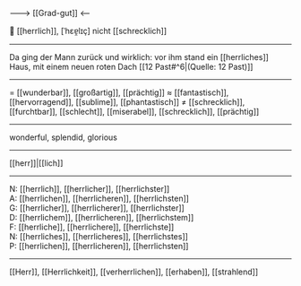 ---> [[Grad-gut]] <--

🌟 [[herrlich]], [ˈhɛɐ̯lɪç]
nicht [[schrecklich]]

---
Da ging der Mann zurück und wirklich: vor ihm stand ein [[herrliches]] Haus, mit einem neuen roten Dach [[12 Past#^6|(Quelle: 12 Past)]] 


---
= [[wunderbar]], [[großartig]], [[prächtig]]
≈ [[fantastisch]], [[hervorragend]], [[sublime]], [[phantastisch]]
≠ [[schrecklich]], [[furchtbar]], [[schlecht]], [[miserabel]], [[schrecklich]], [[prächtig]]

---
wonderful, splendid, glorious

---
[[herr]]|[[lich]]

---
N: [[herrlich]], [[herrlicher]], [[herrlichster]]  
A: [[herrlichen]], [[herrlicheren]], [[herrlichsten]]  
G: [[herrlicher]], [[herrlicherer]], [[herrlichster]]  
D: [[herrlichem]], [[herrlicheren]], [[herrlichstem]]  
F: [[herrliche]], [[herrlichere]], [[herrlichste]]  
N: [[herrliches]], [[herrlicheres]], [[herrlichstes]]  
P: [[herrlichen]], [[herrlicheren]], [[herrlichsten]]  

---
[[Herr]], [[Herrlichkeit]], [[verherrlichen]], [[erhaben]], [[strahlend]]
